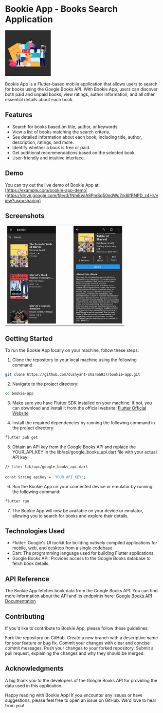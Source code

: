 # Bookie App - Books Search Application

<img src="https://github.com/dushyant-sharma937/bookie-app/blob/main/assets/images/5836.jpg?raw=true" alt="Bookie App Logo" width="150" height="150" />

Bookie App is a Flutter-based mobile application that allows users to search for books using the Google Books API. With Bookie App, users can discover both paid and unpaid books, view ratings, author information, and all other essential details about each book.

## Features

- Search for books based on title, author, or keywords.
- View a list of books matching the search criteria.
- See detailed information about each book, including title, author, description, ratings, and more.
- Identify whether a book is free or paid.
- Get additional recommendations based on the selected book.
- User-friendly and intuitive interface.

## Demo

You can try out the live demo of Bookie App at: [https://example.com/bookie-app-demo](https://drive.google.com/file/d/1NmEwlA8PmSg50ndWc7rk6IfRNPD_z4Hr/view?usp=sharing)

## Screenshots
<table>
  <tr>
    <td>
      <img src="https://github.com/dushyant-sharma937/bookie-app/blob/main/assets/images/Working%20ss1.jpg?raw=true" alt="Bookie App Logo" width="160" height="320" />
    </td>
     <td>
        &nbsp;&nbsp;&nbsp;&nbsp;&nbsp;&nbsp;&nbsp;&nbsp;
     </td>
    <td>
      <img src="https://github.com/dushyant-sharma937/bookie-app/blob/main/assets/images/Working%20ss2.jpg?raw=true" alt="Bookie App Logo" width="160" height="320" />
    </td>
  </tr>
</table>



## Getting Started

To run the Bookie App locally on your machine, follow these steps:

1. Clone the repository to your local machine using the following command:

```bash
git clone https://github.com/dushyant-sharma937/bookie-app.git
```


2. Navigate to the project directory:

```bash
cd bookie-app
```


3. Make sure you have Flutter SDK installed on your machine. If not, you can download and install it from the official website: [Flutter Official Website](https://flutter.dev/)

   
4. Install the required dependencies by running the following command in the project directory:

```bash
flutter pub get
```


5. Obtain an API key from the Google Books API and replace the YOUR_API_KEY in the lib/api/google_books_api.dart file with your actual API key:
   
```bash
// file: lib/api/google_books_api.dart

const String apiKey = 'YOUR_API_KEY';
```


6. Run the Bookie App on your connected device or emulator by running the following command:

```bash
flutter run
```


7. The Bookie App will now be available on your device or emulator, allowing you to search for books and explore their details.



## Technologies Used
  - Flutter: Google's UI toolkit for building natively compiled applications for mobile, web, and desktop from a single codebase.
  - Dart: The programming language used for building Flutter applications.
  - Google Books API: Provides access to the Google Books database to fetch book details.



## API Reference
The Bookie App fetches book data from the Google Books API. You can find more information about the API and its endpoints here: [Google Books API Documentation](https://developers.google.com/books/docs/v1/using)



## Contributing
If you'd like to contribute to Bookie App, please follow these guidelines:

Fork the repository on GitHub.
Create a new branch with a descriptive name for your feature or bug fix.
Commit your changes with clear and concise commit messages.
Push your changes to your forked repository.
Submit a pull request, explaining the changes and why they should be merged.



## Acknowledgments
A big thank you to the developers of the Google Books API for providing the data used in this application.



Happy reading with Bookie App! If you encounter any issues or have suggestions, please feel free to open an issue on GitHub. We'd love to hear from you!
